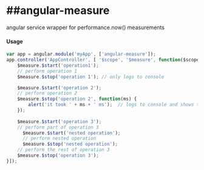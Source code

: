 ##angular-measure
===============

angular service wrapper for performance.now() measurements

#### Usage

```javascript
var app = angular.module('myApp', ['angular-measure']);
app.controller('AppController', [ '$scope', '$measure', function($scope, $measure) {
	$measure.$start('operation1');
	// perform operation 1
	$measure.$stop('operation 1'); // only logs to console

	$measure.$start('operation 2');
	// perform operation 2
	$measure.$stop('operation 2', function(ms) {
		alert('it took ' + ms + ' ms');  // logs to console and shows time in alert
	});
	
	$measure.$start('operation 3');
	// perform part of operation 3
	  $measure.$start('nested operation');
	  // perform nested operation
	  $measure.$stop('nested operation');
	// perform the rest of operation 3
	$measure.$stop('operation 3');  
}]);
```
